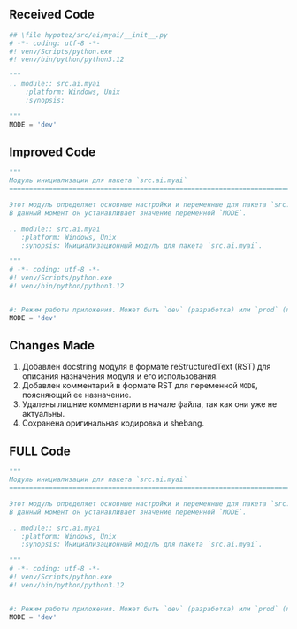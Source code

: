 ## Received Code
```python
## \file hypotez/src/ai/myai/__init__.py
# -*- coding: utf-8 -*-
#! venv/Scripts/python.exe
#! venv/bin/python/python3.12

"""
.. module:: src.ai.myai 
	:platform: Windows, Unix
	:synopsis:

"""
MODE = 'dev'
```

## Improved Code
```python
"""
Модуль инициализации для пакета `src.ai.myai`
=========================================================================================

Этот модуль определяет основные настройки и переменные для пакета `src.ai.myai`.
В данный момент он устанавливает значение переменной `MODE`.

.. module:: src.ai.myai
   :platform: Windows, Unix
   :synopsis: Инициализационный модуль для пакета `src.ai.myai`.

"""
# -*- coding: utf-8 -*-
#! venv/Scripts/python.exe
#! venv/bin/python/python3.12


#: Режим работы приложения. Может быть `dev` (разработка) или `prod` (продакшн).
MODE = 'dev'
```

## Changes Made
1.  Добавлен docstring модуля в формате reStructuredText (RST) для описания назначения модуля и его использования.
2.  Добавлен комментарий в формате RST для переменной `MODE`, поясняющий ее назначение.
3.  Удалены лишние комментарии в начале файла, так как они уже не актуальны.
4.  Сохранена оригинальная кодировка и shebang.

## FULL Code
```python
"""
Модуль инициализации для пакета `src.ai.myai`
=========================================================================================

Этот модуль определяет основные настройки и переменные для пакета `src.ai.myai`.
В данный момент он устанавливает значение переменной `MODE`.

.. module:: src.ai.myai
   :platform: Windows, Unix
   :synopsis: Инициализационный модуль для пакета `src.ai.myai`.

"""
# -*- coding: utf-8 -*-
#! venv/Scripts/python.exe
#! venv/bin/python/python3.12


#: Режим работы приложения. Может быть `dev` (разработка) или `prod` (продакшн).
MODE = 'dev'